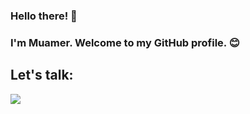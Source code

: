 ### Hello there! 👋 
### I'm Muamer. Welcome to my GitHub profile. 😊

## Let's talk:

<a href="https://camo.githubusercontent.com/463d1be5e6751341e8e08904c2d9a2509738a64a7481e395f1d7be317add9af9/68747470733a2f2f696d672e736869656c64732e696f2f747769747465722f666f6c6c6f772f4d75616d657253656c6a756261633f7374796c653d736f6369616c"><img src="https://img.shields.io/twitter/follow/MuamerSeljubac?style=social"></a>
<!--
**MSeljubac/MSeljubac** is a ✨ _special_ ✨ repository because its `README.md` (this file) appears on your GitHub profile.

Here are some ideas to get you started:

- 🔭 I’m currently working on ...
- 🌱 I’m currently learning ...
- 👯 I’m looking to collaborate on ...
- 🤔 I’m looking for help with ...
- 💬 Ask me about ...
- 📫 How to reach me: ...
- 😄 Pronouns: ...
- ⚡ Fun fact: ...
-->

